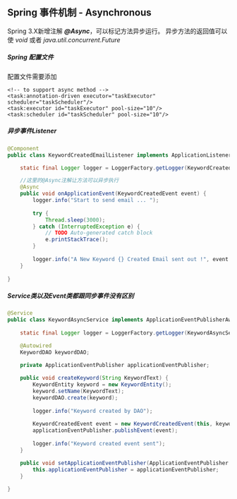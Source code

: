 Spring 事件机制 - Asynchronous
----------

Spring 3.X新增注解 ***@Async***，可以标记方法异步运行。 异步方法的返回值可以使 *void* 或者 *java.util.concurrent.Future*

##### Spring 配置文件

配置文件需要添加 

    <!-- to support async method -->
    <task:annotation-driven executor="taskExecutor" scheduler="taskScheduler"/>
    <task:executor id="taskExecutor" pool-size="10"/>
    <task:scheduler id="taskScheduler" pool-size="10"/>


##### 异步事件Listener

```Java
@Component
public class KeywordCreatedEmailListener implements ApplicationListener<KeywordCreatedEvent> {

	static final Logger logger = LoggerFactory.getLogger(KeywordCreatedEmailListener.class);

	//这里的@Async注解让方法可以异步执行
	@Async
	public void onApplicationEvent(KeywordCreatedEvent event) {
		logger.info("Start to send email ... ");
		
		try {
			Thread.sleep(3000);
		} catch (InterruptedException e) {
			// TODO Auto-generated catch block
			e.printStackTrace();
		}
		
		logger.info("A New Keyword {} Created Email sent out !", event.getKeywordEntity().getName());
	}
	
}
```
##### Service类以及Event类都跟同步事件没有区别

```Java
@Service
public class KeywordAsyncService implements ApplicationEventPublisherAware {
	
	static final Logger logger = LoggerFactory.getLogger(KeywordAsyncService.class);

	@Autowired
	KeywordDAO keywordDAO;

	private ApplicationEventPublisher applicationEventPublisher;
	
	public void createKeyword(String KeywordText) {
		KeywordEntity keyword = new KeywordEntity();
		keyword.setName(KeywordText);
		keywordDAO.create(keyword);
		
		logger.info("Keyword created by DAO");
		
		KeywordCreatedEvent event = new KeywordCreatedEvent(this, keyword);
		applicationEventPublisher.publishEvent(event);
		
		logger.info("Keyword created event sent");
	}

	public void setApplicationEventPublisher(ApplicationEventPublisher applicationEventPublisher) {
		this.applicationEventPublisher = applicationEventPublisher;
	}
	
}
```